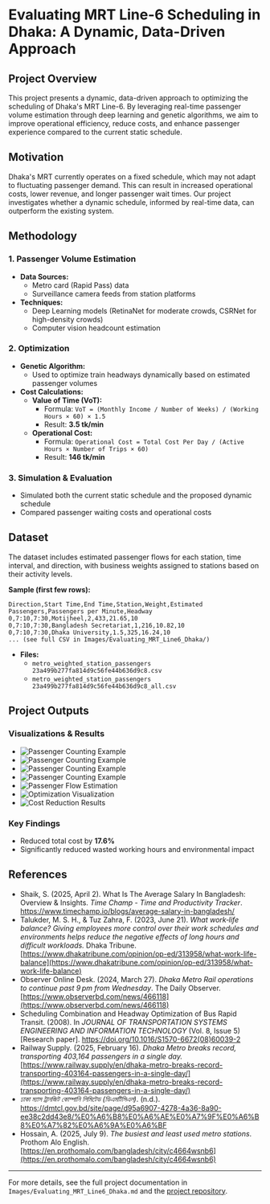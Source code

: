 # Evaluating MRT Line-6 Scheduling in Dhaka: A Dynamic, Data-Driven Approach

## Project Overview

This project presents a dynamic, data-driven approach to optimizing the scheduling of Dhaka's MRT Line-6. By leveraging real-time passenger volume estimation through deep learning and genetic algorithms, we aim to improve operational efficiency, reduce costs, and enhance passenger experience compared to the current static schedule.

## Motivation

Dhaka's MRT currently operates on a fixed schedule, which may not adapt to fluctuating passenger demand. This can result in increased operational costs, lower revenue, and longer passenger wait times. Our project investigates whether a dynamic schedule, informed by real-time data, can outperform the existing system.

## Methodology

### 1. Passenger Volume Estimation
- **Data Sources:**
  - Metro card (Rapid Pass) data
  - Surveillance camera feeds from station platforms
- **Techniques:**
  - Deep Learning models (RetinaNet for moderate crowds, CSRNet for high-density crowds)
  - Computer vision headcount estimation

### 2. Optimization
- **Genetic Algorithm:**
  - Used to optimize train headways dynamically based on estimated passenger volumes
- **Cost Calculations:**
  - **Value of Time (VoT):**
    - Formula: `VoT = (Monthly Income / Number of Weeks) / (Working Hours × 60) × 1.5`
    - Result: **3.5 tk/min**
  - **Operational Cost:**
    - Formula: `Operational Cost = Total Cost Per Day / (Active Hours × Number of Trips × 60)`
    - Result: **146 tk/min**

### 3. Simulation & Evaluation
- Simulated both the current static schedule and the proposed dynamic schedule
- Compared passenger waiting costs and operational costs

## Dataset

The dataset includes estimated passenger flows for each station, time interval, and direction, with business weights assigned to stations based on their activity levels.

**Sample (first few rows):**

```
Direction,Start Time,End Time,Station,Weight,Estimated Passengers,Passengers per Minute,Headway
0,7:10,7:30,Motijheel,2,433,21.65,10
0,7:10,7:30,Bangladesh Secretariat,1,216,10.82,10
0,7:10,7:30,Dhaka University,1.5,325,16.24,10
... (see full CSV in Images/Evaluating_MRT_Line6_Dhaka/)
```

- **Files:**
  - `metro_weighted_station_passengers 23a499b277fa814d9c56fe44b636d9c8.csv`
  - `metro_weighted_station_passengers 23a499b277fa814d9c56fe44b636d9c8_all.csv`

## Project Outputs

### Visualizations & Results

- ![Passenger Counting Example](Images/Evaluating_MRT_Line6_Dhaka/photo_2025-07-24_19-41-04.jpg)
- ![Passenger Counting Example](Images/Evaluating_MRT_Line6_Dhaka/photo_2025-07-24_19-41-27.jpg)
- ![Passenger Counting Example](Images/Evaluating_MRT_Line6_Dhaka/photo_2025-07-24_19-41-54.jpg)
- ![Passenger Counting Example](Images/Evaluating_MRT_Line6_Dhaka/photo_2025-07-24_19-42-48.jpg)
- ![Passenger Flow Estimation](Images/Evaluating_MRT_Line6_Dhaka/image.png)
- ![Optimization Visualization](Images/Evaluating_MRT_Line6_Dhaka/Screenshot_from_2025-07-25_02-33-09.png)
- ![Cost Reduction Results](Images/Evaluating_MRT_Line6_Dhaka/Screenshot_from_2025-07-24_20-37-35.png)

### Key Findings
- Reduced total cost by **17.6%**
- Significantly reduced wasted working hours and environmental impact

## References

- Shaik, S. (2025, April 2). What Is The Average Salary In Bangladesh: Overview & Insights. *Time Champ - Time and Productivity Tracker*. https://www.timechamp.io/blogs/average-salary-in-bangladesh/
- Talukder, M. S. H., & Tuz Zahra, F. (2023, June 21). *What work‑life balance? Giving employees more control over their work schedules and environments helps reduce the negative effects of long hours and difficult workloads.* Dhaka Tribune. [https://www.dhakatribune.com/opinion/op-ed/313958/what-work-life-balance](https://www.dhakatribune.com/opinion/op-ed/313958/what-work-life-balance)
- Observer Online Desk. (2024, March 27). *Dhaka Metro Rail operations to continue past 9 pm from Wednesday*. The Daily Observer. [https://www.observerbd.com/news/466118](https://www.observerbd.com/news/466118)
- Scheduling Combination and Headway Optimization of Bus Rapid Transit. (2008). In *JOURNAL OF TRANSPORTATION SYSTEMS ENGINEERING AND INFORMATION TECHNOLOGY* (Vol. 8, Issue 5) [Research paper]. https://doi.org/10.1016/S1570-6672(08)60039-2
- Railway Supply. (2025, February 16). *Dhaka Metro breaks record, transporting 403,164 passengers in a single day.* [https://www.railway.supply/en/dhaka-metro-breaks-record-transporting-403164-passengers-in-a-single-day/](https://www.railway.supply/en/dhaka-metro-breaks-record-transporting-403164-passengers-in-a-single-day/)
- *ঢাকা ম্যাস ট্রানজিট কোম্পানি লিমিটেড (ডিএমটিসিএল)*. (n.d.). https://dmtcl.gov.bd/site/page/d95a6907-4278-4a36-8a90-ee38c2dd43e8/%E0%A6%B8%E0%A6%AE%E0%A7%9F%E0%A6%B8%E0%A7%82%E0%A6%9A%E0%A6%BF
- Hossain, A. (2025, July 9). *The busiest and least used metro stations*. Prothom Alo English. [https://en.prothomalo.com/bangladesh/city/c4664wsnb6](https://en.prothomalo.com/bangladesh/city/c4664wsnb6)

---

For more details, see the full project documentation in `Images/Evaluating_MRT_Line6_Dhaka.md` and the [project repository](https://github.com/ahmfuad/metro-scheduler/). 